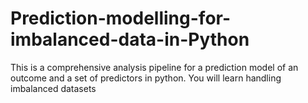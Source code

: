 # Prediction-modelling-for-imbalanced-data-in-Python
This is a comprehensive analysis pipeline for a prediction model of an outcome and a set of predictors in python. You will learn handling imbalanced datasets 
